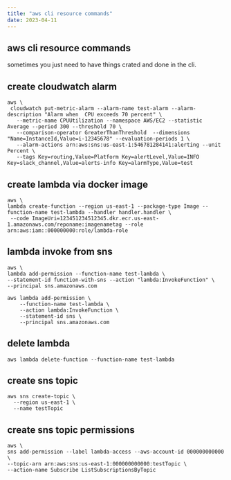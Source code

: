 ```yaml
---
title: "aws cli resource commands"
date: 2023-04-11
---
```

## aws cli resource commands  
sometimes you just need to have things crated and done in the cli.

## create cloudwatch alarm  
```
aws \
 cloudwatch put-metric-alarm --alarm-name test-alarm --alarm-description "Alarm when  CPU exceeds 70 percent" \
   --metric-name CPUUtilization --namespace AWS/EC2 --statistic Average --period 300 --threshold 70 \
   --comparison-operator GreaterThanThreshold  --dimensions "Name=InstanceId,Value=i-12345678" --evaluation-periods 1 \
   --alarm-actions arn:aws:sns:us-east-1:546781284141:alerting --unit Percent \
   --tags Key=routing,Value=Platform Key=alertLevel,Value=INFO Key=slack_channel,Value=alerts-info Key=alarmType,Value=test
```

## create lambda via docker image  
```
aws \
lambda create-function --region us-east-1 --package-type Image --function-name test-lambda --handler handler.handler \
 --code ImageUri=123451234512345.dkr.ecr.us-east-1.amazonaws.com/reponame:imagenametag --role arn:aws:iam::000000000:role/lambda-role
```

## lambda invoke from sns
```
aws \
lambda add-permission --function-name test-lambda \
--statement-id function-with-sns --action "lambda:InvokeFunction" \
--principal sns.amazonaws.com 
```
```
aws lambda add-permission \
    --function-name test-lambda \
    --action lambda:InvokeFunction \
    --statement-id sns \
    --principal sns.amazonaws.com
```

## delete lambda
```
aws lambda delete-function --function-name test-lambda
```

## create sns topic  
``` 
aws sns create-topic \
  --region us-east-1 \
  --name testTopic 

```

## create sns topic permissions 
```
aws \
sns add-permission --label lambda-access --aws-account-id 000000000000 \
--topic-arn arn:aws:sns:us-east-1:000000000000:testTopic \
--action-name Subscribe ListSubscriptionsByTopic
```
